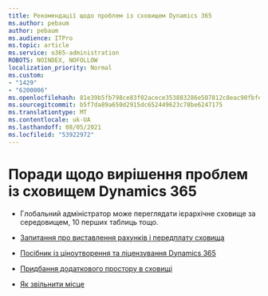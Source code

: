 ```yaml
---
title: Рекомендації щодо проблем із сховищем Dynamics 365
ms.author: pebaum
author: pebaum
ms.audience: ITPro
ms.topic: article
ms.service: o365-administration
ROBOTS: NOINDEX, NOFOLLOW
localization_priority: Normal
ms.custom:
- "1429"
- "6200006"
ms.openlocfilehash: 81e39b5fb798ce83f02acece353883286e507812c8eac90fbfe4e03316fa635e
ms.sourcegitcommit: b5f7da89a650d2915dc652449623c78be6247175
ms.translationtype: MT
ms.contentlocale: uk-UA
ms.lasthandoff: 08/05/2021
ms.locfileid: "53922972"
---
```

# <a name="recommend-solutions-for-dynamics-365-storage-issues"></a>Поради щодо вирішення проблем із сховищем Dynamics 365

* Глобальний адміністратор може переглядати ієрархічне сховище за середовищем, 10 перших таблиць тощо.

* [Запитання про виставлення рахунків і передплату сховища](https://docs.microsoft.com/dynamics365/customer-engagement/admin/contact-information-microsoft-dynamics-365-online-billing-support)

* [Посібник із ціноутворення та ліцензування Dynamics 365](https://dynamics.microsoft.com/pricing/)

* [Придбання додаткового простору в сховищі](https://docs.microsoft.com/dynamics365/customer-engagement/admin/manage-storage#add-storage-to-dynamics-365-online)

* [Як звільнити місце](https://docs.microsoft.com/dynamics365/customer-engagement/admin/free-storage-space)
